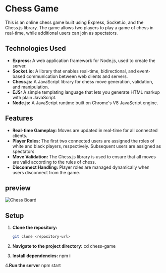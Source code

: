 # Chess Game

This is an online chess game built using Express, Socket.io, and the Chess.js library. The game allows two players to play a game of chess in real-time, while additional users can join as spectators.

## Technologies Used

- **Express:** A web application framework for Node.js, used to create the server.
- **Socket.io:** A library that enables real-time, bidirectional, and event-based communication between web clients and servers.
- **Chess.js:** A JavaScript library for chess move generation, validation, and manipulation.
- **EJS:** A simple templating language that lets you generate HTML markup with plain JavaScript.
- **Node.js:** A JavaScript runtime built on Chrome's V8 JavaScript engine.

## Features

- **Real-time Gameplay:** Moves are updated in real-time for all connected clients.
- **Player Roles:** The first two connected users are assigned the roles of white and black players, respectively. Subsequent users are assigned as spectators.
- **Move Validation:** The Chess.js library is used to ensure that all moves are valid according to the rules of chess.
- **Disconnect Handling:** Player roles are managed dynamically when users disconnect from the game.


## preview

![Chess Board]([https://example.com/path/to/your/image.png](https://drive.google.com/file/d/1rcfgsdE2iWo4oMemeKhbPN2cddyWXUEE/view?usp=drive_link))


## Setup

1. **Clone the repository:**
   ```bash
   git clone <repository-url>

2. **Navigate to the project directory:**
     cd chess-game
   
3. **Install dependencies:**
    npm i

4.**Run the server**
    npm start
   

   
